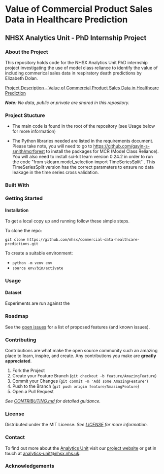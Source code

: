 # Value of Commercial Product Sales Data in Healthcare Prediction
## NHSX Analytics Unit - PhD Internship Project

### About the Project

This repository holds code for the NHSX Analytics Unit PhD internship project investigating the use of model class reliance to identify the value of including commerical sales data in respiratory death predictions by Elizabeth Dolan. <!-- state the work fits into your wider PhD thesis -->

[Project Description - Value of Commercial Product Sales Data in Healthcare Prediction](https://nhsx.github.io/nhsx-internship-projects/commercial-data-healthcare-predictions/)

_**Note:** No data, public or private are shared in this repository._

### Project Stucture

- The main code is found in the root of the repository (see Usage below for more information)
<!-- - The accompanying [report](./reports/report.pdf) is also available in the `reports` folder -->
- The Python libraries needed are listed in the requirements document. Please take note, you will need to go to https://github.com/gavin-s-smith/mcrforest to install the packages for MCR (Model Class Reliance).  You will also need to install sci-kit learn version 0.24.2 in order to run the code "from sklearn.model_selection import TimeSeriesSplit" .  This TimeSeriesSplit version has the correct parameters to ensure no data leakage in the time series cross validation.   

### Built With

<!-- Include package dependendencies here -->
<!-- Include link to MCR code repo and eexplanation of use -->

### Getting Started

#### Installation

To get a local copy up and running follow these simple steps.

To clone the repo:

`git clone https://github.com/nhsx/commercial-data-healthcare-predictions.git`

To create a suitable environment:
- ```python -m venv env```
- `source env/bin/activate`
<!-- - `pip install -r requirements.txt` --> 

### Usage

<!-- explanation of how to use code -->

#### Dataset

Experiments are run against the <!-- data set description --> 

### Roadmap

See the [open issues](https://github.com/nhsx/commercial-data-healthcare-predictions/issues) for a list of proposed features (and known issues).

### Contributing

Contributions are what make the open source community such an amazing place to learn, inspire, and create. Any contributions you make are **greatly appreciated**.

1. Fork the Project
2. Create your Feature Branch (`git checkout -b feature/AmazingFeature`)
3. Commit your Changes (`git commit -m 'Add some AmazingFeature'`)
4. Push to the Branch (`git push origin feature/AmazingFeature`)
5. Open a Pull Request

_See [CONTRIBUTING.md](./CONTRIBUTING.md) for detailed guidance._

### License

Distributed under the MIT License. _See [LICENSE](./LICENSE) for more information._

### Contact

To find out more about the [Analytics Unit](https://www.nhsx.nhs.uk/key-tools-and-info/nhsx-analytics-unit/) visit our [project website](https://nhsx.github.io/AnalyticsUnit/projects.html) or get in touch at [analytics-unit@nhsx.nhs.uk](mailto:analytics-unit@nhsx.nhs.uk).

<!-- feel free to add other contacts here -->

### Acknowledgements

<!-- please acknowldege the data team here and the wider project -->
